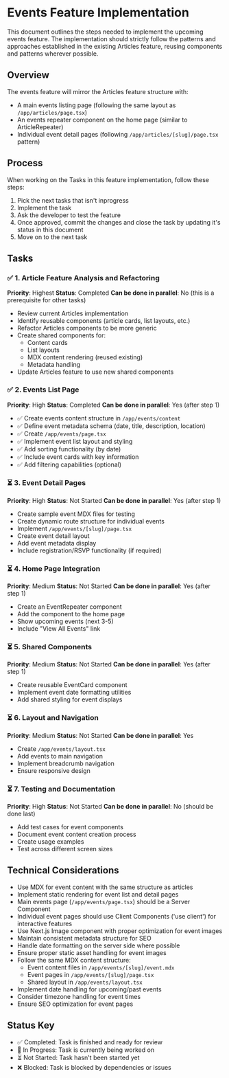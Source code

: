 # Events Feature Implementation

This document outlines the steps needed to implement the upcoming events feature. The implementation should strictly follow the patterns and approaches established in the existing Articles feature, reusing components and patterns wherever possible.

## Overview
The events feature will mirror the Articles feature structure with:
- A main events listing page (following the same layout as `/app/articles/page.tsx`)
- An events repeater component on the home page (similar to ArticleRepeater)
- Individual event detail pages (following `/app/articles/[slug]/page.tsx` pattern)

## Process
When working on the Tasks in this feature implementation, follow these steps:
1. Pick the next tasks that isn't inprogress
2. Implement the task
3. Ask the developer to test the feature
4. Once approved, commit the changes and close the task by updating it's status in this document
5. Move on to the next task

## Tasks

### ✅ 1. Article Feature Analysis and Refactoring
**Priority**: Highest
**Status**: Completed
**Can be done in parallel**: No (this is a prerequisite for other tasks)
- Review current Articles implementation
- Identify reusable components (article cards, list layouts, etc.)
- Refactor Articles components to be more generic
- Create shared components for:
  - Content cards
  - List layouts
  - MDX content rendering (reused existing)
  - Metadata handling
- Update Articles feature to use new shared components

### ✅ 2. Events List Page
**Priority**: High
**Status**: Completed
**Can be done in parallel**: Yes (after step 1)
- ✅ Create events content structure in `/app/events/content`
- ✅ Define event metadata schema (date, title, description, location)
- ✅ Create `/app/events/page.tsx`
- ✅ Implement event list layout and styling
- ✅ Add sorting functionality (by date)
- ✅ Include event cards with key information
- ✅ Add filtering capabilities (optional)

### ⏳ 3. Event Detail Pages
**Priority**: High
**Status**: Not Started
**Can be done in parallel**: Yes (after step 1)
- Create sample event MDX files for testing
- Create dynamic route structure for individual events
- Implement `/app/events/[slug]/page.tsx`
- Create event detail layout
- Add event metadata display
- Include registration/RSVP functionality (if required)

### ⏳ 4. Home Page Integration
**Priority**: Medium
**Status**: Not Started
**Can be done in parallel**: Yes (after step 1)
- Create an EventRepeater component
- Add the component to the home page
- Show upcoming events (next 3-5)
- Include "View All Events" link

### ⏳ 5. Shared Components
**Priority**: Medium
**Status**: Not Started
**Can be done in parallel**: Yes (after step 1)
- Create reusable EventCard component
- Implement event date formatting utilities
- Add shared styling for event displays

### ⏳ 6. Layout and Navigation
**Priority**: Medium
**Status**: Not Started
**Can be done in parallel**: Yes
- Create `/app/events/layout.tsx`
- Add events to main navigation
- Implement breadcrumb navigation
- Ensure responsive design

### ⏳ 7. Testing and Documentation
**Priority**: High
**Status**: Not Started
**Can be done in parallel**: No (should be done last)
- Add test cases for event components
- Document event content creation process
- Create usage examples
- Test across different screen sizes

## Technical Considerations
- Use MDX for event content with the same structure as articles
- Implement static rendering for event list and detail pages
- Main events page (`/app/events/page.tsx`) should be a Server Component
- Individual event pages should use Client Components ('use client') for interactive features
- Use Next.js Image component with proper optimization for event images
- Maintain consistent metadata structure for SEO
- Handle date formatting on the server side where possible
- Ensure proper static asset handling for event images
- Follow the same MDX content structure:
  - Event content files in `/app/events/[slug]/event.mdx`
  - Event pages in `/app/events/[slug]/page.tsx`
  - Shared layout in `/app/events/layout.tsx`
- Implement date handling for upcoming/past events
- Consider timezone handling for event times
- Ensure SEO optimization for event pages

## Status Key
- ✅ Completed: Task is finished and ready for review
- 🔄 In Progress: Task is currently being worked on
- ⏳ Not Started: Task hasn't been started yet
- ❌ Blocked: Task is blocked by dependencies or issues
